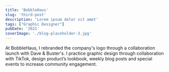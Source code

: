 ```yaml
---
title: 'BobbleHaus'
slug: 'third-post'
description: 'Lorem ipsum dolor sit amet'
tags: ["Graphic Designer"]
pubDate: '2021'
coverImage: './blog-placeholder-3.jpg'
---
```


At BobbleHaus, I rebranded the company's logo through a collaboration launch with Dave & Buster's. I practice graphic design through collaboration with TikTok, design product’s lookbook, weekly blog posts and special events to increase community engagement.